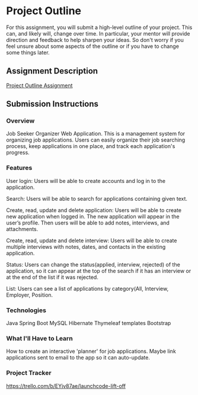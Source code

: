 # Project Outline
For this assignment, you will submit a high-level outline of your project. This can, and likely will, change over time. In particular, your mentor will provide direction and feedback to help sharpen your ideas. So don't worry if you feel unsure about some aspects of the outline or if you have to change some things later.

## Assignment Description
[Project Outline Assignment](https://education.launchcode.org/liftoff/modules/assignments/project-outline)

## Submission Instructions

### Overview
Job Seeker Organizer Web Application. This is a management system for organizing job applications. Users can easily organize their job searching process, keep applications in one place, and track each application's progress. 
### Features
User login: Users will be able to create accounts and log in to the application.

Search: Users will be able to search for applications containing given text.

Create, read, update and delete application: Users will be able to create new application when logged in. The new application will appear in the user’s profile. Then users will be able to add notes, interviews, and attachments.

Create, read, update and delete interview: Users will be able to create multiple interviews with notes, dates, and contacts in the existing application.

Status: Users can change the status(applied, interview, rejected) of the application, so it can appear at the top of the search if it has an interview or at the end of the list if it was rejected.

List: Users can see a list of applications by category(All, Interview, Employer, Position.

### Technologies
Java
Spring Boot
MySQL
Hibernate
Thymeleaf templates
Bootstrap
### What I'll Have to Learn
How to create an interactive 'planner' for job applications. Maybe link applications sent to email to the app so it can auto-update. 
### Project Tracker
https://trello.com/b/EYjv87ae/launchcode-lift-off
